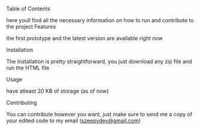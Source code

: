 Table of Contents


here youll find all the necessary information on how to run and contribute to the project
Features

the first prototype and the latest version are available right now

Installation

The Installation is pretty straightforward, you just download any zip file and run the HTML file

Usage

have atleast 20 KB of storage (as of now)

Contributing

You can contribute however you want, just make sure to send me a copy of your edited code to my email (szeepydev@gmail.com)
